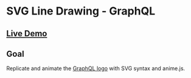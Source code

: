 # SVG Line Drawing - GraphQL

## [Live Demo](https://codepen.io/borntofrappe/full/mdymQBx)

## Goal

Replicate and animate the [GraphQL logo](http://graphql.org/) with SVG syntax and anime.js.
